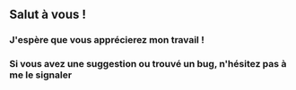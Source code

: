 ## Salut à vous !
### J'espère que vous apprécierez mon travail !
### Si vous avez une suggestion ou trouvé un bug, n'hésitez pas à me le signaler

<!--
**Ilade-s/Ilade-s** is a ✨ _special_ ✨ repository because its `README.md` (this file) appears on your GitHub profile.

Here are some ideas to get you started:

- 🔭 I’m currently working on ...
- 🌱 I’m currently learning ...
- 👯 I’m looking to collaborate on ...
- 🤔 I’m looking for help with ...
- 💬 Ask me about ...
- 📫 How to reach me: ...
- 😄 Pronouns: ...
- ⚡ Fun fact: ...
-->
